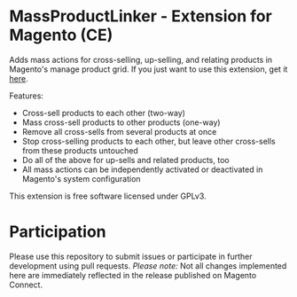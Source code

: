 # MassProductLinker - Extension for Magento (CE)
Adds mass actions for cross-selling, up-selling, and relating products in Magento's manage product grid. 
If you just want to use this extension, get it [here](http://www.magentocommerce.com/magento-connect/catalog/product/view/id/15731/).

Features:
* Cross-sell products to each other (two-way)
* Mass cross-sell products to other products (one-way)
* Remove all cross-sells from several products at once
* Stop cross-selling products to each other, but leave other cross-sells from these products untouched
* Do all of the above for up-sells and related products, too
* All mass actions can be independently activated or deactivated in Magento's system configuration

This extension is free software licensed under GPLv3. 

# Participation
Please use this repository to submit issues or participate in further development using pull requests.
_Please note:_ Not all changes implemented here are immediately reflected in the release published on Magento Connect.
